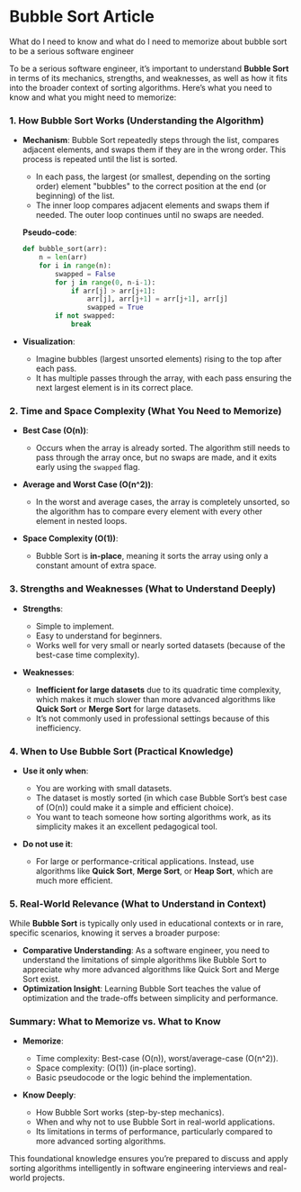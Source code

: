 # Bubble Sort Article 

What do I need to know and what do I need to memorize about bubble sort to be a serious software engineer 

To be a serious software engineer, it’s important to understand **Bubble Sort** in terms of its mechanics, strengths, and weaknesses, as well as how it fits into the broader context of sorting algorithms. Here’s what you need to know and what you might need to memorize:

### **1. How Bubble Sort Works (Understanding the Algorithm)**
- **Mechanism**: Bubble Sort repeatedly steps through the list, compares adjacent elements, and swaps them if they are in the wrong order. This process is repeated until the list is sorted.
  - In each pass, the largest (or smallest, depending on the sorting order) element "bubbles" to the correct position at the end (or beginning) of the list.
  - The inner loop compares adjacent elements and swaps them if needed. The outer loop continues until no swaps are needed.

  **Pseudo-code**:
  ```python
  def bubble_sort(arr):
      n = len(arr)
      for i in range(n):
          swapped = False
          for j in range(0, n-i-1):
              if arr[j] > arr[j+1]:
                  arr[j], arr[j+1] = arr[j+1], arr[j]
                  swapped = True
          if not swapped:
              break
  ```

- **Visualization**: 
  - Imagine bubbles (largest unsorted elements) rising to the top after each pass.
  - It has multiple passes through the array, with each pass ensuring the next largest element is in its correct place.

### **2. Time and Space Complexity (What You Need to Memorize)**
- **Best Case (O(n))**:
  - Occurs when the array is already sorted. The algorithm still needs to pass through the array once, but no swaps are made, and it exits early using the `swapped` flag.
  
- **Average and Worst Case (O(n^2))**:
  - In the worst and average cases, the array is completely unsorted, so the algorithm has to compare every element with every other element in nested loops.

- **Space Complexity (O(1))**:
  - Bubble Sort is **in-place**, meaning it sorts the array using only a constant amount of extra space.

### **3. Strengths and Weaknesses (What to Understand Deeply)**
- **Strengths**:
  - Simple to implement.
  - Easy to understand for beginners.
  - Works well for very small or nearly sorted datasets (because of the best-case time complexity).

- **Weaknesses**:
  - **Inefficient for large datasets** due to its quadratic time complexity, which makes it much slower than more advanced algorithms like **Quick Sort** or **Merge Sort** for large datasets.
  - It’s not commonly used in professional settings because of this inefficiency.

### **4. When to Use Bubble Sort (Practical Knowledge)**
- **Use it only when**:
  - You are working with small datasets.
  - The dataset is mostly sorted (in which case Bubble Sort’s best case of \(O(n)\) could make it a simple and efficient choice).
  - You want to teach someone how sorting algorithms work, as its simplicity makes it an excellent pedagogical tool.

- **Do not use it**:
  - For large or performance-critical applications. Instead, use algorithms like **Quick Sort**, **Merge Sort**, or **Heap Sort**, which are much more efficient.

### **5. Real-World Relevance (What to Understand in Context)**
While **Bubble Sort** is typically only used in educational contexts or in rare, specific scenarios, knowing it serves a broader purpose:
- **Comparative Understanding**: As a software engineer, you need to understand the limitations of simple algorithms like Bubble Sort to appreciate why more advanced algorithms like Quick Sort and Merge Sort exist.
- **Optimization Insight**: Learning Bubble Sort teaches the value of optimization and the trade-offs between simplicity and performance.

### **Summary: What to Memorize vs. What to Know**
- **Memorize**:
  - Time complexity: Best-case \(O(n)\), worst/average-case \(O(n^2)\).
  - Space complexity: \(O(1)\) (in-place sorting).
  - Basic pseudocode or the logic behind the implementation.

- **Know Deeply**:
  - How Bubble Sort works (step-by-step mechanics).
  - When and why not to use Bubble Sort in real-world applications.
  - Its limitations in terms of performance, particularly compared to more advanced sorting algorithms.

This foundational knowledge ensures you’re prepared to discuss and apply sorting algorithms intelligently in software engineering interviews and real-world projects.